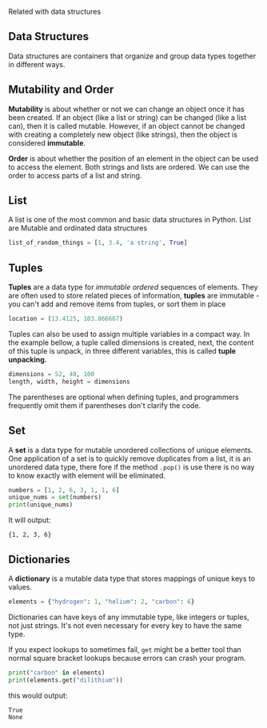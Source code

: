 Related with data structures 

## Data Structures

Data structures are containers that organize and group data types together in different ways.

## Mutability and Order

**Mutability** is about whether or not we can change an object once it has been created. If an object (like a list or string) can be changed (like a list can), then it is called mutable. However, if an object cannot be changed with creating a completely new object (like strings), then the object is considered
**immutable**.

**Order** is about whether the position of an element in the object can be used to access the element. Both strings and lists are ordered. We can use the order to access parts of a list and string.

## List
A list is one of the most common and basic data structures in Python.
List are Mutable and ordinated data structures 

``` python
list_of_random_things = [1, 3.4, 'a string', True]
```

## Tuples
**Tuples** are a data type for _immutable_ _ordered_ sequences of elements. They are often used to store related pieces of information, **tuples** are immutable - you can't add and remove items from tuples, or sort them in place

``` python
location = (13.4125, 103.866667)
```
Tuples can also be used to assign multiple variables in a compact way. In the example bellow, a tuple called dimensions is created, next, the content of this tuple is unpack, in three different variables, this is called **tuple unpacking.**

``` python
dimensions = 52, 40, 100
length, width, height = dimensions
```
The parentheses are optional when defining tuples, and programmers frequently omit them if parentheses don't clarify the code.

## Set

A **set** is a data type for mutable unordered collections of unique elements. One application of a set is to quickly remove duplicates from a list, it is an unordered data type, there fore if the method `.pop()` is use there is no way to know exactly with element will be eliminated.

``` python
numbers = [1, 2, 6, 3, 1, 1, 6]
unique_nums = set(numbers)
print(unique_nums)
```
It will output:

```
{1, 2, 3, 6}
```

## Dictionaries 

A **dictionary** is a mutable data type that stores mappings of unique keys to values.

```python
elements = {"hydrogen": 1, "helium": 2, "carbon": 6}
```

Dictionaries can have keys of any immutable type, like integers or tuples, not just strings. It's not even necessary for every key to have the same type.

If you expect lookups to sometimes fail, `get` might be a better tool than normal square bracket lookups because errors can crash your program.

```python
print("carbon" in elements)
print(elements.get("dilithium"))
```
this would output:

```
True
None
```



